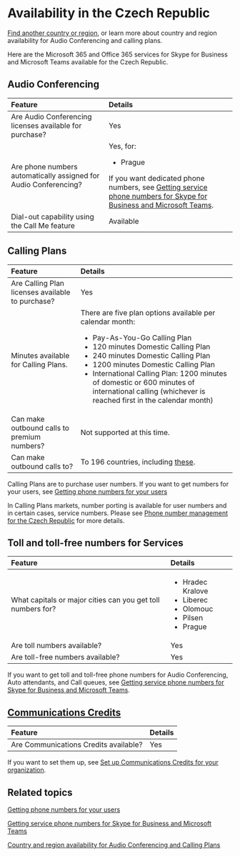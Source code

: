 # Availability in the Czech Republic

[Find another country or region](country-and-region-availability-for-audio-conferencing-and-calling-plans.md), or learn more about country and region availability for Audio Conferencing and calling plans.

Here are the Microsoft 365 and Office 365 services for Skype for Business and Microsoft Teams available for the Czech Republic.
  
## Audio Conferencing

| **Feature**                                                             | **Details**                                                                                                                                                                                        |
| :---------------------------------------------------------------------- | :------------------------------------------------------------------------------------------------------------------------------------------------------------------------------------------------- |
| Are Audio Conferencing licenses available for purchase?  <br/>                    | Yes  <br/>                                                                                                                                                                                         |
| Are phone numbers automatically assigned for Audio Conferencing?  <br/> | Yes, for:<br/><ul><li> Prague</ul>If you want dedicated phone numbers, see [Getting service phone numbers for Skype for Business and Microsoft Teams](../getting-service-phone-numbers.md).  <br/> |
| Dial-out capability using the Call Me feature  <br/>                    | Available  <br/>                                                                                                                                                                                   |
   
## Calling Plans

| **Feature**                                        | **Details**                                                                                                                                                                                                                                                                                                                                                                                           |
| :------------------------------------------------- | :---------------------------------------------------------------------------------------------------------------------------------------------------------------------------------------------------------------------------------------------------------------------------------------------------------------------------------------------------------------------------------------------------- |
| Are Calling Plan licenses available to purchase?           | Yes                                                                                                                                                                                                                                                                                                                                                                                                   |
| Minutes available for Calling Plans.               | There are five plan options available per calendar month: <ul><li>Pay-As-You-Go Calling Plan </li><li> 120 minutes Domestic Calling Plan </li><li> 240 minutes Domestic Calling Plan </li><li> 1200 minutes Domestic Calling Plan </li><li> International Calling Plan: 1200 minutes of domestic or 600 minutes of international calling (whichever is reached first in the calendar month)</li></ul> |
| Can make outbound calls to premium numbers?  <br/> | Not supported at this time. <br/>                                                                                                                                                                                                                                                                                                                                                                     |
| Can make outbound calls to?  <br/>                 | To 196 countries, including [these](users-can-make-outbound-calls-to-these-countries-and-regions.md).<br/>                                                                                                                                                                                                                                                                                            |

Calling Plans are to purchase user numbers. If you want to get numbers for your users, see [Getting phone numbers for your users](https://learn.microsoft.com/en-us/microsoftteams/getting-phone-numbers-for-your-users)

In Calling Plans markets, number porting is available for user numbers and in certain cases, service numbers. Please see [Phone number management for the Czech Republic](https://learn.microsoft.com/en-us/microsoftteams/manage-phone-numbers-for-your-organization/phone-number-management-for-czech-republic) for more details.
   
## Toll and toll-free numbers for Services

| **Feature**                                                             | **Details**                                                                        |
| :---------------------------------------------------------------------- | :--------------------------------------------------------------------------------- |
| What capitals or major cities can you get toll numbers for?  <br/>      | <ul><li>Hradec Kralove <li>  Liberec <li>  Olomouc <li>  Pilsen <li>  Prague </ul> |
| Are toll numbers available?  <br/>                                      | Yes  <br/>                                                                         |
| Are toll-free numbers available?  <br/>                                 | Yes  <br/>                                                                         |
   
 If you want to get toll and toll-free phone numbers for Audio Conferencing, Auto attendants, and Call queues, see [Getting service phone numbers for Skype for Business and Microsoft Teams](../getting-service-phone-numbers.md).
  
## [Communications Credits](https://learn.microsoft.com/en-us/microsoftteams/country-and-region-availability-for-audio-conferencing-and-calling-plans/country-and-region-availability-for-audio-conferencing-and-calling-plans#communications-credits)

| **Feature**                                  | **Details** |
| :------------------------------------------- | :---------- |
| Are Communications Credits available?  <br/> | Yes  <br/>  |
   
If you want to set them up, see [Set up Communications Credits for your organization](../set-up-communications-credits-for-your-organization.md).
  
## Related topics

[Getting phone numbers for your users](https://learn.microsoft.com/en-us/microsoftteams/getting-phone-numbers-for-your-users)

[Getting service phone numbers for Skype for Business and Microsoft Teams](../getting-service-phone-numbers.md)

[Country and region availability for Audio Conferencing and Calling Plans](country-and-region-availability-for-audio-conferencing-and-calling-plans.md)

  
